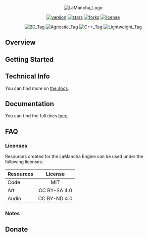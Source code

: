 <p align="center">
	<img alt="LaMancha_Logo" src="./promo/images/LaMancha_Logo.png">
</p>

<p align="center">
    <a target="_blank" href="https://github.com/ph0nsy/LaMancha-Engine/network"><img alt="version" src="https://img.shields.io/badge/version-0.0.1-blue.svg?style=flat&labelColor=888888&color=2EA967&logo=github"></a>
    <a target="_blank" href="https://github.com/ph0nsy/LaMancha-Engine/stargazers"><img alt="stars" src="https://img.shields.io/github/stars/ph0nsy/LaMancha-Engine.svg?style=flat&labelColor=888888&color=2EA967&logo=github"></a>
    <a target="_blank" href="https://github.com/cocos/LaMancha-Engine/forks"><img alt="forks" src="https://img.shields.io/github/forks/ph0nsy/LaMancha-Engine.svg?style=flat&labelColor=888888&color=2EA967&logo=github"></a>
    <a target="_blank" href="./LICENSE"><img alt="license" src="https://img.shields.io/badge/license-MIT-blue.svg?style=flat&labelColor=888888&color=2EA967&logo=github"></a>
</p>

<p align="center">
	<img alt="2D_Tag" src="https://img.shields.io/badge/Agnostic-grey.svg?style=flat-square&colorB=454545">
	<img alt="Agnostic_Tag" src="https://img.shields.io/badge/2D-grey.svg?style=flat-square&colorB=454545">
	<img alt="C++_Tag" src="https://img.shields.io/badge/C++-grey.svg?style=flat-square&colorB=454545">
	<img alt="Lightweight_Tag" src="https://img.shields.io/badge/Light Weight-grey.svg?style=flat-square&colorB=454545">
</p>

## Overview

## Getting Started

## Technical Info

You can find more on [the docs](https://github.com/ph0nsy/LaMancha-Engine/wiki/Features/).

## Documentation

You can find the full docs [here](https://github.com/ph0nsy/LaMancha-Engine/wiki).

## FAQ

### Licenses

Resources created for the LaMancha Engine can be used under the following licenses:

|  Resources  |    License   |
|:------------|:------------:|
|    Code     |      MIT     |
|    Art      | CC BY-SA 4.0 |
|    Audio    | CC BY-ND 4.0 |

### Notes

## Donate

<!-- Update with Ko-Fi link -->
